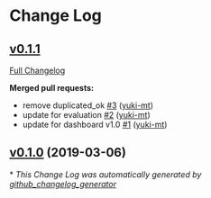 # Change Log

## [v0.1.1](https://github.com/rekcurd/airflow-plugin/tree/v0.1.1)

[Full Changelog](https://github.com/rekcurd/airflow-plugin/compare/v0.1.0...v0.1.1)

**Merged pull requests:**

- remove duplicated\_ok [\#3](https://github.com/rekcurd/airflow-plugin/pull/3) ([yuki-mt](https://github.com/yuki-mt))
- update for evaluation [\#2](https://github.com/rekcurd/airflow-plugin/pull/2) ([yuki-mt](https://github.com/yuki-mt))
- update for dashboard v1.0 [\#1](https://github.com/rekcurd/airflow-plugin/pull/1) ([yuki-mt](https://github.com/yuki-mt))

## [v0.1.0](https://github.com/rekcurd/airflow-plugin/tree/v0.1.0) (2019-03-06)


\* *This Change Log was automatically generated by [github_changelog_generator](https://github.com/skywinder/Github-Changelog-Generator)*
